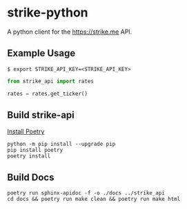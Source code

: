 # strike-python
A python client for the https://strike.me API.  

## Example Usage
`$ export STRIKE_API_KEY=<STRIKE_API_KEY>`
```python
from strike_api import rates

rates = rates.get_ticker()
```

## Build strike-api
[Install Poetry](https://python-poetry.org/docs/#installation)
```
python -m pip install --upgrade pip
pip install poetry
poetry install
```

## Build Docs
```
poetry run sphinx-apidoc -f -o ./docs ../strike_api
cd docs && poetry run make clean && poetry run make html
```